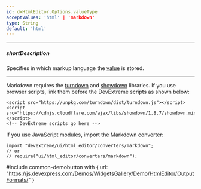```yaml
---
id: dxHtmlEditor.Options.valueType
acceptValues: 'html' | 'markdown'
type: String
default: 'html'
---
```

---
##### shortDescription
Specifies in which markup language the [value](/api-reference/10%20UI%20Components/Editor/1%20Configuration/value.md '/Documentation/ApiReference/UI_Components/dxHtmlEditor/Configuration/#value') is stored.

---
Markdown requires the <a href="https://www.npmjs.com/package/turndown" target="_blank">turndown</a> and <a href="https://www.npmjs.com/package/showdown" target="_blank">showdown</a> libraries. If you use browser scripts, link them before the DevExtreme scripts as shown below:

    <script src="https://unpkg.com/turndown/dist/turndown.js"></script>
    <script src="https://cdnjs.cloudflare.com/ajax/libs/showdown/1.8.7/showdown.min.js"></script>
    <!-- DevExtreme scripts go here -->

If you use JavaScript modules, import the Markdown converter:

    import "devextreme/ui/html_editor/converters/markdown";
    // or
    // require("ui/html_editor/converters/markdown");

#include common-demobutton with {
    url: "https://js.devexpress.com/Demos/WidgetsGallery/Demo/HtmlEditor/OutputFormats/"
}
